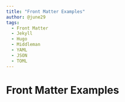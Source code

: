 ```yaml
---
title: "Front Matter Examples"
author: @june29
tags:
  - Front Matter
  - Jekyll
  - Hugo
  - Middleman
  - YAML
  - JSON
  - TOML
---
```


# Front Matter Examples
